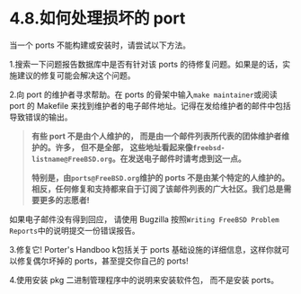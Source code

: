# 4.8.如何处理损坏的 port

当一个 ports 不能构建或安装时，请尝试以下方法。

1.搜索一下问题报告数据库中是否有针对该 ports 的待修复问题。如果是的话，实施建议的修复可能会解决这个问题。

2.向 port 的维护者寻求帮助。在 ports 的骨架中输入`make maintainer`或阅读 port 的 Makefile 来找到维护者的电子邮件地址。记得在发给维护者的邮件中包括导致错误的输出。

>**有些 port 不是由个人维护的， 而是由一个邮件列表所代表的团体维护者维护的。许多， 但不是全部， 这些地址看起来像`freebsd-listname@FreeBSD.org`。在发送电子邮件时请考虑到这一点。**
>
>**特别是，由`ports@FreeBSD.org`维护的 ports 不是由某个特定的人维护的。相反，任何修复和支持都来自于订阅了该邮件列表的广大社区。我们总是需要更多的志愿者!**

如果电子邮件没有得到回应， 请使用 Bugzilla 按照`Writing FreeBSD Problem Reports`中的说明提交一份错误报告。

3.修复它! Porter's Handboo k包括关于 ports 基础设施的详细信息，这样你就可以修复偶尔坏掉的 ports，甚至提交你自己的 ports!

4.使用安装 pkg 二进制管理程序中的说明来安装软件包， 而不是安装 ports。

